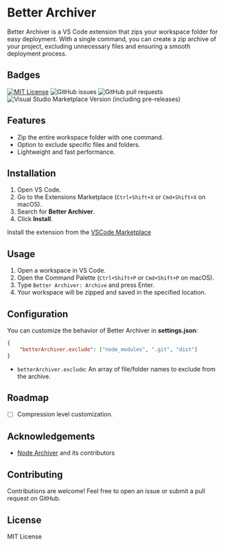 # Better Archiver

Better Archiver is a VS Code extension that zips your workspace folder for easy deployment. With a single command, you can create a zip archive of your project, excluding unnecessary files and ensuring a smooth deployment process.

## Badges

[![MIT License](https://img.shields.io/badge/License-MIT-green.svg)](https://choosealicense.com/licenses/mit/)
![GitHub issues](https://img.shields.io/github/issues/plsankar/vscode-better-archiver)
![GitHub pull requests](https://img.shields.io/github/issues-pr/plsankar/vscode-better-archiver)
![Visual Studio Marketplace Version (including pre-releases)](https://img.shields.io/visual-studio-marketplace/v/Lakshmisankar.vscode-better-archiver)

## Features

-   Zip the entire workspace folder with one command.
-   Option to exclude specific files and folders.
-   Lightweight and fast performance.

## Installation

1. Open VS Code.
2. Go to the Extensions Marketplace (`Ctrl+Shift+X` or `Cmd+Shift+X` on macOS).
3. Search for **Better Archiver**.
4. Click **Install**.

Install the extension from the [VSCode Marketplace](https://marketplace.visualstudio.com/items?itemName=Lakshmisankar.vscode-better-archiver)


## Usage

1. Open a workspace in VS Code.
2. Open the Command Palette (`Ctrl+Shift+P` or `Cmd+Shift+P` on macOS).
3. Type `Better Archiver: Archive` and press Enter.
4. Your workspace will be zipped and saved in the specified location.

## Configuration

You can customize the behavior of Better Archiver in **settings.json**:

```json
{
    "betterArchiver.exclude": ["node_modules", ".git", "dist"]
}
```

-   `betterArchiver.exclude`: An array of file/folder names to exclude from the archive.

## Roadmap

-   [ ] Compression level customization.

## Acknowledgements

-   [Node Archiver](https://github.com/archiverjs/node-archiver) and its contributors

## Contributing

Contributions are welcome! Feel free to open an issue or submit a pull request on GitHub.

## License

MIT License
